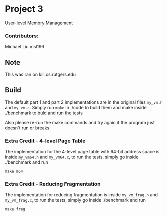 
# Project 3
User-level Memory Management

### Contributors:
Michael Liu msl196

## Note
This was ran on kill.cs.rutgers.edu

## Build
The default part 1 and part 2 implementations are in the original files `my_vm.h` and `my_vm.c`. Simply run `make` in ./code to build them and make inside ./benchmark to buld and run the tests

Also please re-run the make commands and try again if the program just doesn't run or breaks.

### Extra Credit - 4-level Page Table
The implementation for the 4-level page table with 64-bit address space is inside `my_vm64.h` and `my_vm64.c`, to run the tests, simply go inside ./benchmark and run
```
make m64
```

### Extra Credit - Reducing Fragmentation
The implementation for reducing fragmentation is inside `my_vm_frag.h` and `my_vm_frag.c`, to run the tests, simply go inside ./benchmark and run
```
make frag
```